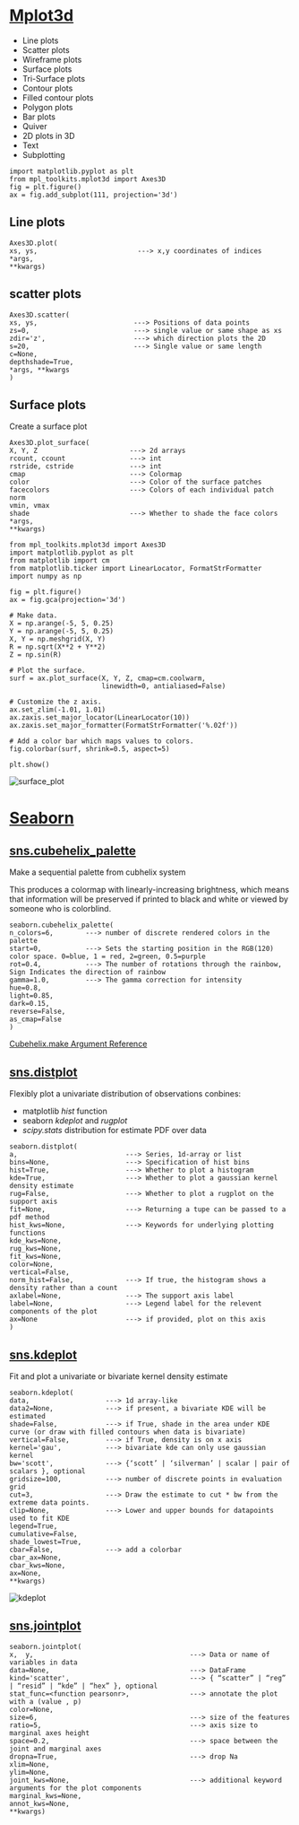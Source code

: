 # [Mplot3d](https://matplotlib.org/tutorials/toolkits/mplot3d.html#sphx-glr-tutorials-toolkits-mplot3d-py)
- Line plots
- Scatter plots
- Wireframe plots
- Surface plots
- Tri-Surface plots
- Contour plots
- Filled contour plots
- Polygon plots
- Bar plots
- Quiver
- 2D plots in 3D
- Text
- Subplotting
```
import matplotlib.pyplot as plt
from mpl_toolkits.mplot3d import Axes3D
fig = plt.figure()
ax = fig.add_subplot(111, projection='3d')

```
## Line plots

```
Axes3D.plot(
xs, ys,                         ---> x,y coordinates of indices 
*args, 
**kwargs)
```

## scatter plots
```
Axes3D.scatter(
xs, ys,                        ---> Positions of data points
zs=0,                          ---> single value or same shape as xs
zdir='z',                      ---> which direction plots the 2D  
s=20,                          ---> Single value or same length
c=None, 
depthshade=True, 
*args, **kwargs
)

```
## Surface plots
Create a surface plot
```
Axes3D.plot_surface(
X, Y, Z                       ---> 2d arrays
rcount, ccount                ---> int
rstride, cstride              ---> int
cmap                          ---> Colormap
color                         ---> Color of the surface patches
facecolors                    ---> Colors of each individual patch
norm 
vmin, vmax
shade                         ---> Whether to shade the face colors
*args, 
**kwargs)

```
```
from mpl_toolkits.mplot3d import Axes3D
import matplotlib.pyplot as plt
from matplotlib import cm
from matplotlib.ticker import LinearLocator, FormatStrFormatter
import numpy as np

fig = plt.figure()
ax = fig.gca(projection='3d')

# Make data.
X = np.arange(-5, 5, 0.25)
Y = np.arange(-5, 5, 0.25)
X, Y = np.meshgrid(X, Y)
R = np.sqrt(X**2 + Y**2)
Z = np.sin(R)

# Plot the surface.
surf = ax.plot_surface(X, Y, Z, cmap=cm.coolwarm,
                       linewidth=0, antialiased=False)

# Customize the z axis.
ax.set_zlim(-1.01, 1.01)
ax.zaxis.set_major_locator(LinearLocator(10))
ax.zaxis.set_major_formatter(FormatStrFormatter('%.02f'))

# Add a color bar which maps values to colors.
fig.colorbar(surf, shrink=0.5, aspect=5)

plt.show()

```
![surface_plot](https://matplotlib.org/_images/sphx_glr_surface3d_001.png)


# [Seaborn](http://seaborn.pydata.org/index.html)
## [sns.cubehelix_palette](http://seaborn.pydata.org/generated/seaborn.cubehelix_palette.html)
Make a sequential palette from cubhelix system

This produces a colormap with linearly-increasing brightness, which means that information will be
preserved if printed to black and white or viewed by someone who is colorblind.
```
seaborn.cubehelix_palette(
n_colors=6,        ---> number of discrete rendered colors in the palette
start=0,           ---> Sets the starting position in the RGB(120) color space. 0=blue, 1 = red, 2=green, 0.5=purple
rot=0.4,           ---> The number of rotations through the rainbow, Sign Indicates the direction of rainbow            
gamma=1.0,         ---> The gamma correction for intensity
hue=0.8, 
light=0.85, 
dark=0.15,
reverse=False, 
as_cmap=False
)
```
[Cubehelix.make Argument Reference](https://jiffyclub.github.io/palettable/cubehelix/)




## [sns.distplot](http://seaborn.pydata.org/generated/seaborn.distplot.html)
Flexibly plot a univariate distribution of observations
conbines:
- matplotlib *hist* function
- seaborn *kdeplot* and *rugplot*
- *scipy.stats* distribution for estimate PDF over data

```
seaborn.distplot(
a,                           ---> Series, 1d-array or list
bins=None,                   ---> Specification of hist bins
hist=True,                   ---> Whether to plot a histogram
kde=True,                    ---> Whether to plot a gaussian kernel density estimate
rug=False,                   ---> Whether to plot a rugplot on the support axis
fit=None,                    ---> Returning a tupe can be passed to a pdf method
hist_kws=None,               ---> Keywords for underlying plotting functions
kde_kws=None, 
rug_kws=None, 
fit_kws=None, 
color=None, 
vertical=False, 
norm_hist=False,             ---> If true, the histogram shows a density rather than a count
axlabel=None,                ---> The support axis label
label=None,                  ---> Legend label for the relevent components of the plot
ax=None                      ---> if provided, plot on this axis
)
```

## [sns.kdeplot](http://seaborn.pydata.org/generated/seaborn.kdeplot.html)
Fit and plot a univariate or bivariate kernel density estimate
```
seaborn.kdeplot(
data,                   ---> 1d array-like
data2=None,             ---> if present, a bivariate KDE will be estimated
shade=False,            ---> if True, shade in the area under KDE curve (or draw with filled contours when data is bivariate)
vertical=False,         ---> if True, density is on x axis
kernel='gau',           ---> bivariate kde can only use gaussian kernel 
bw='scott',             ---> {‘scott’ | ‘silverman’ | scalar | pair of scalars }, optional
gridsize=100,           ---> number of discrete points in evaluation grid
cut=3,                  ---> Draw the estimate to cut * bw from the extreme data points.                 
clip=None,              ---> Lower and upper bounds for datapoints used to fit KDE
legend=True, 
cumulative=False, 
shade_lowest=True, 
cbar=False,             ---> add a colorbar 
cbar_ax=None, 
cbar_kws=None, 
ax=None, 
**kwargs)
```
![kdeplot](http://seaborn.pydata.org/_images/seaborn-kdeplot-10.png)


## [sns.jointplot](http://seaborn.pydata.org/generated/seaborn.jointplot.html)

```
seaborn.jointplot(
x,  y,                                       ---> Data or name of variables in data
data=None,                                   ---> DataFrame
kind='scatter',                              ---> { “scatter” | “reg” | “resid” | “kde” | “hex” }, optional
stat_func=<function pearsonr>,               ---> annotate the plot with a (value , p)
color=None, 
size=6,                                      ---> size of the features
ratio=5,                                     ---> axis size to marginal axes height
space=0.2,                                   ---> space between the joint and marginal axes
dropna=True,                                 ---> drop Na
xlim=None, 
ylim=None,
joint_kws=None,                              ---> additional keyword arguments for the plot components
marginal_kws=None, 
annot_kws=None, 
**kwargs)
```















